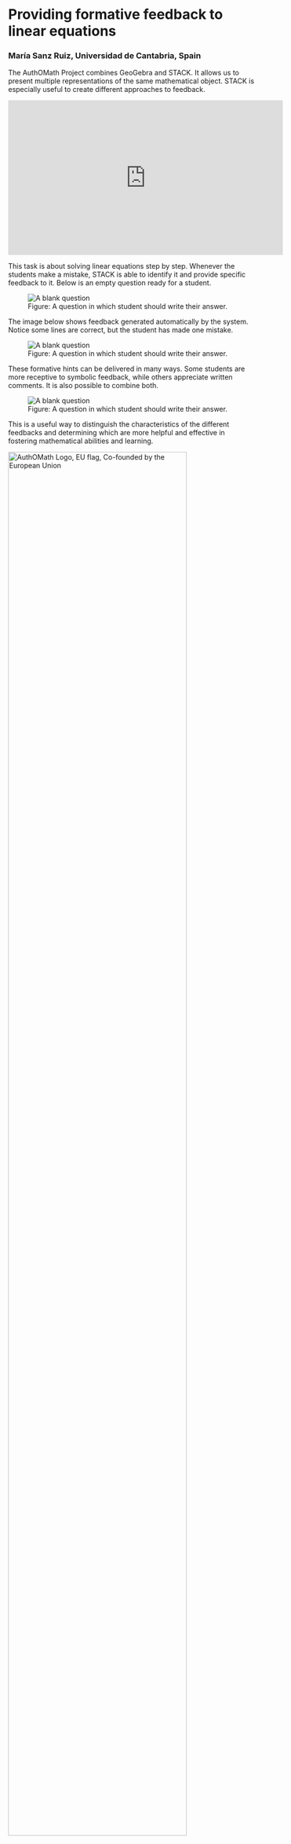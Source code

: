 # Providing formative feedback to linear equations

### María Sanz Ruiz, Universidad de Cantabria, Spain


The AuthOMath Project combines GeoGebra and STACK. It allows us to present multiple representations of the same mathematical object. STACK is especially useful to create different approaches to feedback.

<center>
<iframe class="embed-responsive-item" width="560" height="315" src="https://www.youtube.com/embed/-tvUJudb6XA" frameborder="0" allow="accelerometer; autoplay; encrypted-media; gyroscope; picture-in-picture" allowfullscreen></iframe>
</center>

This task is about solving linear equations step by step. Whenever the students make a mistake, STACK is able to identify it and provide specific feedback to it.  Below is an empty question ready for a student.

<div class="float-none img-middle">
<figure class="figure">
<img class="figure-img img-fluid" src="../Images/Linear-equation-1.png" alt="A blank question">
<figcaption class="figure-caption">Figure: A question in which student should write their answer.</figcaption>
</figure></div>

The image below shows feedback generated automatically by the system.  Notice some lines are correct, but the student has made one mistake.

<div class="float-none img-middle">
<figure class="figure">
<img class="figure-img img-fluid" src="../Images/Linear-equation-2.png" alt="A blank question">
<figcaption class="figure-caption">Figure: A question in which student should write their answer.</figcaption>
</figure></div>

These formative hints can be delivered in many ways. Some students are more receptive to symbolic feedback, while others appreciate written comments. It is also possible to combine both.


<div class="float-none img-middle">
<figure class="figure">
<img class="figure-img img-fluid" src="../Images/Linear-equation-3.png" alt="A blank question">
<figcaption class="figure-caption">Figure: A question in which student should write their answer.</figcaption>
</figure></div>


This is a useful way to distinguish the characteristics of the different feedbacks and determining which are more helpful and effective in fostering mathematical abilities and learning.

<!--EU funding message and image-->
<div class="disclaimer">
<div class="disclaimer-left"><img src="../Images/AuthOMath_EU.png" alt="AuthOMath Logo, EU flag, Co-founded by the European Union" width="85%" /></div>
<div class="disclaimer-right">The creation of these resources has been (partially) funded by the ERASMUS+ grant program of the European Union under grant No. 2021-1-DE01-KA220-HED-000032031. Neither the European Commission nor the project's national funding agency DAAD are responsible for the content or liable for any losses or damage resulting of the use of these resources.</div>
</div>
</div>